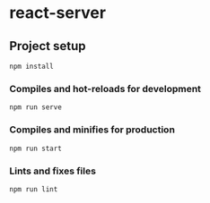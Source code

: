 # react-server

## Project setup
```
npm install
```

### Compiles and hot-reloads for development
```
npm run serve
```

### Compiles and minifies for production
```
npm run start
```

### Lints and fixes files
```
npm run lint
```
